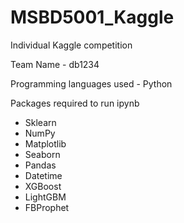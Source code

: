 # MSBD5001_Kaggle
Individual Kaggle competition

Team Name - db1234

Programming languages used - Python

Packages required to run ipynb
* Sklearn
* NumPy
* Matplotlib
* Seaborn
* Pandas
* Datetime
* XGBoost
* LightGBM
* FBProphet
